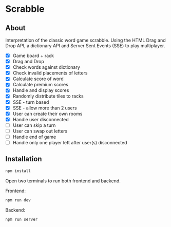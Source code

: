 # Scrabble

## About

Interpretation of the classic word game scrabble. Using the HTML Drag and Drop API, a dictionary API and Server Sent Events (SSE) to play multiplayer.

- [x] Game board + rack
- [x] Drag and Drop
- [x] Check words against dictionary
- [x] Check invalid placements of letters
- [x] Calculate score of word
- [x] Calculate premium scores
- [x] Handle and display scores
- [x] Randomly distribute tiles to racks
- [x] SSE - turn based
- [x] SSE - allow more than 2 users
- [x] User can create their own rooms
- [x] Handle user disconnected
- [ ] User can skip a turn
- [ ] User can swap out letters
- [ ] Handle end of game
- [ ] Handle only one player left after user(s) disconnected

## Installation

```bash
npm install
```

Open two terminals to run both frontend and backend.

Frontend:

```bash
npm run dev
```

Backend:

```bash
npm run server
```
